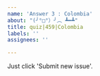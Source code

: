 ```yaml
---
name: 'Answer 3 : Colombia'
about: "(╯°□°）╯︵ ┻━┻"
title: quiz|459|Colombia
labels: ''
assignees: ''

---
```


Just click 'Submit new issue'.
